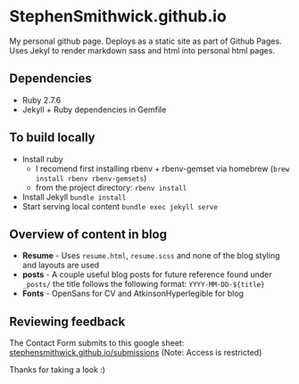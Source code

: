 # StephenSmithwick.github.io
My personal github page.  Deploys as a static site as part of Github Pages.  Uses Jekyl to render markdown sass and html
into personal html pages.

## Dependencies
- Ruby 2.7.6
- Jekyll + Ruby dependencies in Gemfile

## To build locally
- Install ruby 
  - I recomend first installing rbenv + rbenv-gemset via homebrew (`brew install rbenv rbenv-gemsets`)
  - from the project directory: `rbenv install`
- Install Jekyll `bundle install`
- Start serving local content `bundle exec jekyll serve`

## Overview of content in blog
- **Resume** - Uses `resume.html`, `resume.scss` and none of the blog styling and layouts are used
- **posts** - A couple useful blog posts for future reference found under `_posts/` the title follows the following format: `YYYY-MM-DD-${title}`
- **Fonts** - OpenSans for CV and AtkinsonHyperlegible for blog

## Reviewing feedback
The Contact Form submits to this google sheet: 
  [stephensmithwick.github.io/submissions](https://docs.google.com/spreadsheets/d/1JKbfmLUuQCjdYEyA0UPPoTFH158ZPrFjYEwnQ_4DIs4) 
(Note: Access is restricted)

Thanks for taking a look :)
